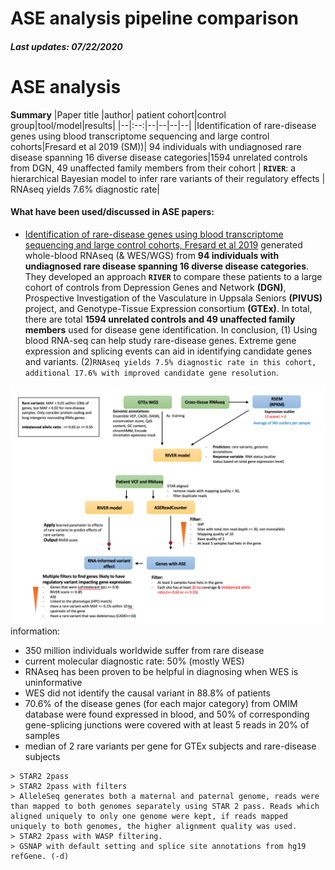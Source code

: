 # ASE analysis pipeline comparison
##### Last updates: 07/22/2020
ASE analysis
======
**Summary**
|Paper title |author| patient cohort|control group|tool/model|results|
|--|:--:|--|--|--|--|
|Identification of rare-disease genes using blood transcriptome sequencing and large control cohorts|Fresard et al 2019 (SM))| 94 individuals with undiagnosed rare disease spanning 16 diverse disease categories|1594 unrelated controls from DGN, 49 unaffected family members from their cohort | **`RIVER`**: a hierarchical Bayesian model to infer rare variants of their regulatory effects | RNAseq yields 7.6% diagnostic rate|


#### What have been used/discussed in ASE papers:
* [Identification of rare-disease genes using blood transcriptome sequencing and large control cohorts, Fresard et al 2019](https://www.nature.com/articles/s41591-019-0457-8.pdf) generated whole-blood RNAseq (& WES/WGS) from **94 individuals with undiagnosed rare disease spanning 16 diverse disease categories**. They developed an approach **`RIVER`** to compare these patients to a large cohort of controls from Depression Genes and Network **(DGN)**, Prospective Investigation of the Vasculature in Uppsala Seniors **(PIVUS)** project, and Genotype-Tissue Expression consortium **(GTEx)**. In total, there are total **1594 unrelated controls and 49 unaffected family members** used for disease gene identification. In conclusion, (1) Using blood RNA-seq can help study rare-disease genes. Extreme gene expression and splicing events can aid in identifying candidate genes and variants. (2)`RNAseq yields 7.5% diagnostic rate in this cohort, additional 17.6% with improved candidate gene resolution`.



![alt text](figures/SM_fresard.png " ")
information:
* 350 million individuals worldwide suffer from rare disease
* current molecular diagnostic rate: 50% (mostly WES)
* RNAseq has been proven to be helpful in diagnosing when WES is uninformative
* WES did not identify the causal variant in 88.8% of patients
* 70.6% of the disease genes (for each major category) from OMIM database were found expressed in blood, and 50% of corresponding gene-splicing junctions were covered with at least 5 reads in 20% of samples
* median of 2 rare variants per gene for GTEx subjects and rare-disease subjects
```
> STAR2 2pass
> STAR2 2pass with filters
> AlleleSeq generates both a maternal and paternal genome, reads were than mapped to both genomes separately using STAR 2 pass. Reads which aligned uniquely to only one genome were kept, if reads mapped uniquely to both genomes, the higher alignment quality was used.
> STAR2 2pass with WASP filtering. 
> GSNAP with default setting and splice site annotations from hg19 refGene. (-d)
```